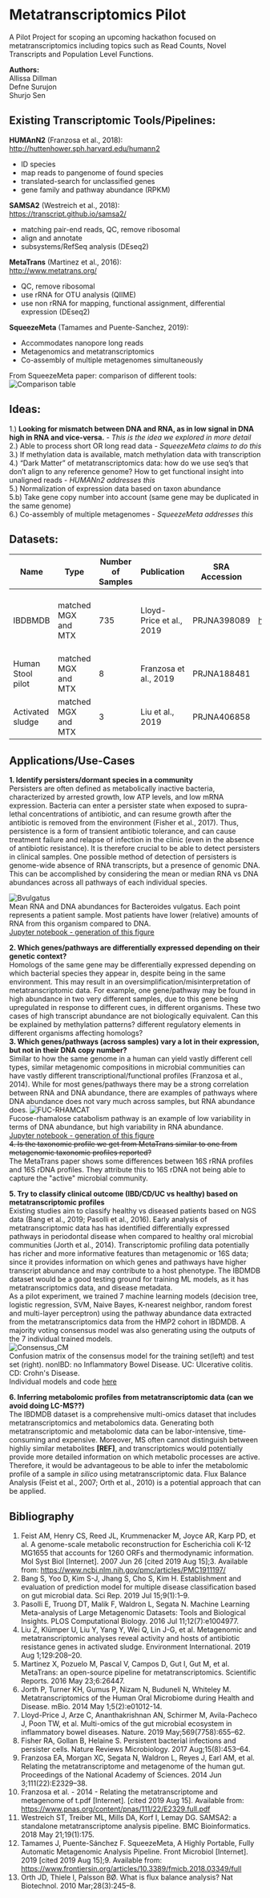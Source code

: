# Metatranscriptomics Pilot
A Pilot Project for scoping an upcoming hackathon focused on metatranscriptomics including topics such as Read Counts, Novel Transcripts and Population Level Functions.     

**Authors:**    
Allissa Dillman  
Defne Surujon    
Shurjo Sen    


## Existing Transcriptomic Tools/Pipelines:     

**HUMAnN2** (Franzosa et al., 2018):     
http://huttenhower.sph.harvard.edu/humann2

* ID species
* map reads to pangenome of found species
* translated-search for unclassified genes
* gene family and pathway abundance (RPKM)


**SAMSA2** (Westreich et al., 2018):     
https://transcript.github.io/samsa2/ 

* matching pair-end reads, QC, remove ribosomal
* align and annotate
* subsystems/RefSeq analysis (DEseq2)


**MetaTrans** (Martinez et al., 2016):     
http://www.metatrans.org/
* QC, remove ribosomal
* use rRNA for OTU analysis (QIIME)
* use non rRNA for mapping, functional assignment, differential expression (DEseq2)


**SqueezeMeta** (Tamames and Puente-Sanchez, 2019):     
* Accommodates nanopore long reads    
* Metagenomics and metatranscriptomics    
* Co-assembly of multiple metagenomes simultaneously    


From SqueezeMeta paper: comparison of different tools:    
![Comparison table](https://www.frontiersin.org/files/Articles/425882/fmicb-09-03349-HTML/image_m/fmicb-09-03349-t001.jpg)    

## Ideas:    
1.) **Looking for mismatch between DNA and RNA, as in low signal in DNA high in RNA and vice-versa.** - *This is the idea we explored in more detail*        
2.) Able to process short OR long read data - *SqueezeMeta claims to do this*    
3.) If methylation data is available, match methylation data with transcription     
4.) “Dark Matter” of metatranscriptomics data: how do we use seq’s that don’t align to any reference genome? How to get functional insight into unaligned reads - *HUMANn2 addresses this*     
5.) Normalization of expression data based on taxon abundance    
5.b) Take gene copy number into account (same gene may be duplicated in the same genome)        
6.) Co-assembly of multiple metagenomes - *SqueezeMeta addresses this*     


## Datasets:    
| Name              | Type                | Number of Samples | Publication              | SRA Accession | Other Data Resource | Other associated Data                                                   |
|-------------------|---------------------|-------------------|--------------------------|---------------|---------------------|-------------------------------------------------------------------------|
| IBDBMDB           | matched MGX and MTX | 735               | Lloyd-Price et al., 2019 | PRJNA398089   | https://ibdmdb.org/ | Metabolomics, host transcriptomics, 16S, viromics, proteomics, serology |
| Human Stool pilot | matched MGX and MTX | 8                 | Franzosa et al., 2019    | PRJNA188481   |                     |                                                                         |
| Activated sludge  | matched MGX and MTX | 3                 | Liu et al., 2019         | PRJNA406858   |                     |                                                                         |
## Applications/Use-Cases    

**1. Identify persisters/dormant species in a community**    
    Persisters are often defined as metabolically inactive bacteria, characterized by arrested growth, low ATP levels, and low mRNA expression. Bacteria can enter a persister state when exposed to supra-lethal concentrations of antibiotic, and can resume growth after the antibiotic is removed from the environment (Fisher et al., 2017). Thus, persistence is a form of transient antibiotic tolerance, and can cause treatment failure and relapse of infection in the clinic (even in the absence of antibiotic resistance). It is therefore crucial to be able to detect persisters in clinical samples. One possible method of detection of persisters is genome-wide absence of RNA transcripts, but a presence of genomic DNA. This can be accomplished by considering the mean or median RNA vs DNA abundances across all pathways of each individual species.

![Bvulgatus](https://github.com/NCBI-Hackathons/Metatranscriptomics_Pilot/blob/master/g__Bacteroides.s__Bacteroides_vulgatus.png?raw=true)     
Mean RNA and DNA abundances for Bacteroides vulgatus. Each point represents a patient sample. Most patients have lower (relative) amounts of RNA from this organism compared to DNA.     
[Jupyter notebook - generation of this figure](https://github.com/NCBI-Hackathons/Metatranscriptomics_Pilot/blob/master/Pathways%20MGX%20vs%20MTX.ipynb)    

**2. Which genes/pathways are differentially expressed depending on their genetic context?**    
    Homologs of the same gene may be differentially expressed depending on which bacterial species they appear in, despite being in the same environment. This may result in an oversimplification/misinterpretation of metatranscriptomic data. For example, one gene/pathway may be found in high abundance in two very different samples, due to this gene being upregulated in response to different cues, in different organisms. These two cases of high transcript abundance are not biologically equivalent. 
    Can this be explained by methylation patterns? different regulatory elements in different organisms affecting homologs?     
**3. Which genes/pathways (across samples) vary a lot in their expression, but not in their DNA copy number?**     
    Similar to how the same genome in a human can yield vastly different cell types, similar metagenomic compositions in microbial communities can have vastly different transcriptional/functional profiles (Franzosa et al., 2014). While for most genes/pathways there may be a strong correlation between RNA and DNA abundance, there are examples of pathways where DNA abundance does not vary much across samples, but RNA abundance does. 
![FUC-RHAMCAT](https://github.com/NCBI-Hackathons/Metatranscriptomics_Pilot/blob/master/FUC-RHAMCAT-PWY.png?raw=true)    
Fucose-rhamalose catabolism pathway is an example of low variability in terms of DNA abundance, but high variability in RNA abundance.     
[Jupyter notebook - generation of this figure](https://github.com/NCBI-Hackathons/Metatranscriptomics_Pilot/blob/master/Pathways%20MGX%20vs%20MTX.ipynb)    
~~4. Is the taxonomic profile we get from MetaTrans similar to one from metagenomic taxonomic profiles reported?~~    
    The MetaTrans paper shows some differences between 16S rRNA profiles and 16S rDNA profiles. They attribute this to 16S rDNA not being able to capture the "active" microbial community. 
    
**5. Try to classify clinical outcome (IBD/CD/UC vs healthy) based on metatranscriptomic profiles**    
    Existing studies aim to classify healthy vs diseased patients based on NGS data (Bang et al., 2019; Pasolli et al., 2016). Early analysis of metatranscriptomic data has has identified differentially expressed pathways in periodontal disease when compared to healthy oral microbial communities (Jorth et al., 2014). Transcriptomic profiling data potentially has richer and more informative features than metagenomic or 16S data; since it provides information on which genes and pathways have higher transcript abundance and may contribute to a host phenotype. The IBDMDB dataset would be a good testing ground for training ML models, as it has metatranscriptomics data, and disease metadata.     
    As a pilot experiment, we trained 7 machine learning models (decision tree, logistic regression, SVM, Naive Bayes, K-nearest neighbor, random forest and multi-layer perceptron) using the pathway abundance data extracted from the metatranscriptomics data from the HMP2 cohort in IBDMDB. A majority voting consensus model was also generating using the outputs of the 7 individual trained models.     
![Consensus_CM](https://github.com/NCBI-Hackathons/Metatranscriptomics_Pilot/blob/master/Consensus_Train_Test.png?raw=true)    
Confusion matrix of the consensus model for the training set(left) and test set (right). nonIBD: no Inflammatory Bowel Disease. UC: Ulcerative colitis. CD: Crohn's Disease.     
Individual models and code [here](https://github.com/NCBI-Hackathons/Metatranscriptomics_Pilot/blob/master/jupyter/ML%20models%20for%20IBD%20disease%20classification.ipynb)

**6. Inferring metabolomic profiles from metatranscriptomic data (can we avoid doing LC-MS??)**     
    The IBDMDB dataset is a comprehensive multi-omics dataset that includes metatranscriptomics and metabolomics data. Generating both metatranscriptomic and metabolomic data can be labor-intensive, time-consuming and expensive. Moreover, MS often cannot distinguish between highliy similar metabolites **[REF]**, and transcriptomics would potentially provide more detailed information on which metabolic processes are active. Therefore, it would be advantageous to be able to infer the metabolomic profile of a sample *in silico* using metatranscriptomic data. Flux Balance Analysis (Feist et al., 2007; Orth et al., 2010) is a potential approach that can be applied.     
    
## Bibliography

1. Feist AM, Henry CS, Reed JL, Krummenacker M, Joyce AR, Karp PD, et al. A genome-scale metabolic reconstruction for Escherichia coli K-12 MG1655 that accounts for 1260 ORFs and thermodynamic information. Mol Syst Biol [Internet]. 2007 Jun 26 [cited 2019 Aug 15];3. Available from: https://www.ncbi.nlm.nih.gov/pmc/articles/PMC1911197/
2. Bang S, Yoo D, Kim S-J, Jhang S, Cho S, Kim H. Establishment and evaluation of prediction model for multiple disease classification based on gut microbial data. Sci Rep. 2019 Jul 15;9(1):1–9. 
3. Pasolli E, Truong DT, Malik F, Waldron L, Segata N. Machine Learning Meta-analysis of Large Metagenomic Datasets: Tools and Biological Insights. PLOS Computational Biology. 2016 Jul 11;12(7):e1004977. 
4. Liu Z, Klümper U, Liu Y, Yang Y, Wei Q, Lin J-G, et al. Metagenomic and metatranscriptomic analyses reveal activity and hosts of antibiotic resistance genes in activated sludge. Environment International. 2019 Aug 1;129:208–20. 
5. Martinez X, Pozuelo M, Pascal V, Campos D, Gut I, Gut M, et al. MetaTrans: an open-source pipeline for metatranscriptomics. Scientific Reports. 2016 May 23;6:26447. 
6. Jorth P, Turner KH, Gumus P, Nizam N, Buduneli N, Whiteley M. Metatranscriptomics of the Human Oral Microbiome during Health and Disease. mBio. 2014 May 1;5(2):e01012-14. 
7. Lloyd-Price J, Arze C, Ananthakrishnan AN, Schirmer M, Avila-Pacheco J, Poon TW, et al. Multi-omics of the gut microbial ecosystem in inflammatory bowel diseases. Nature. 2019 May;569(7758):655–62. 
8. Fisher RA, Gollan B, Helaine S. Persistent bacterial infections and persister cells. Nature Reviews Microbiology. 2017 Aug;15(8):453–64. 
9. Franzosa EA, Morgan XC, Segata N, Waldron L, Reyes J, Earl AM, et al. Relating the metatranscriptome and metagenome of the human gut. Proceedings of the National Academy of Sciences. 2014 Jun 3;111(22):E2329–38. 
10. Franzosa et al. - 2014 - Relating the metatranscriptome and metagenome of t.pdf [Internet]. [cited 2019 Aug 15]. Available from: https://www.pnas.org/content/pnas/111/22/E2329.full.pdf
11. Westreich ST, Treiber ML, Mills DA, Korf I, Lemay DG. SAMSA2: a standalone metatranscriptome analysis pipeline. BMC Bioinformatics. 2018 May 21;19(1):175. 
12. Tamames J, Puente-Sánchez F. SqueezeMeta, A Highly Portable, Fully Automatic Metagenomic Analysis Pipeline. Front Microbiol [Internet]. 2019 [cited 2019 Aug 15];9. Available from: https://www.frontiersin.org/articles/10.3389/fmicb.2018.03349/full
13. Orth JD, Thiele I, Palsson BØ. What is flux balance analysis? Nat Biotechnol. 2010 Mar;28(3):245–8. 
